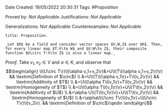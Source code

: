 <div class="topSpace"></div>

Date Created: 19/05/2022 20:30:31
Tags: #Proposition

Proved by: _Not Applicable_
Justifications: _Not Applicable_

Generalizations: _Not Applicable_
Counterexamples: _Not Applicable_

``` ad-Proposition
title: Proposition.

_Let $K$ be a field and consider vector spaces $V,W,Z$ over $K$. Then, for every linear map $T:V\to W$ and $U:W\to Z$, their composite function $U\circ T:V\to Z$ is also a linear map._

```

_Proof_. Take $v_1,v_2\in V$ and $\alpha\in K$, and observe that
$$\begin{align}
    \l(U\circ T\r)\l(\alpha v_1+v_2\r)&=U\l(T\l(\alpha v_1+v_2\r)\r) && \textrm{Definition of $\circ$} \\
    &=U\l(T\l(\alpha v_1\r)+T\l(v_2\r)\r) && \textrm{Additivity of $T$} \\
    &=U\l(\alpha T\l(v_1\r)+T\l(v_2\r)\r) && \textrm{Homogeneity of $T$} \\
    &=U\l(\alpha T\l(v_1\r)\r)+U\l(T\l(v_2\r)\r) && \textrm{Additivity of $U$} \\
    &=\alpha U\l(T\l(v_1\r)\r)+U\l(T\l(v_2\r)\r) && \textrm{Homogeneity of $U$} \\
    &=\alpha\l(U\circ T\r)\l(v_1\r)+\l(U\circ T\r)\l(v_2\r). && \textrm{Definition of $\circ$}\qedin
\end{align}$$
